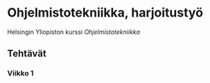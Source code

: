 # Ohjelmistotekniikka, harjoitustyö

Helsingin Yliopiston kurssi *Ohjelmistotekniikka*

## Tehtävät

### Viikko 1